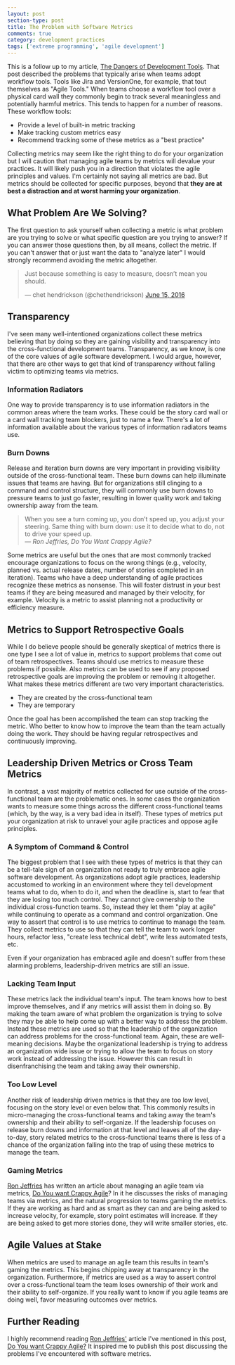 ```yaml
---
layout: post
section-type: post
title: The Problem with Software Metrics
comments: true
category: development practices
tags: ['extreme programming', 'agile development']
---
```


This is a follow up to my article, [The Dangers of Development Tools](/2015/02/21/the-dangers-of-development-tools.html). That post described the problems that typically arise when teams adopt workflow tools. Tools like Jira and VersionOne, for example, that tout themselves as "Agile Tools." When teams choose a workflow tool over a physical card wall they commonly begin to track several meaningless and potentially harmful metrics. This tends to happen for a number of reasons. These workflow tools:

* Provide a level of built-in metric tracking
* Make tracking custom metrics easy
* Recommend tracking some of these metrics as a "best practice"

Collecting metrics may seem like the right thing to do for your organization but I will caution that managing agile teams by metrics will devalue your practices. It will likely push you in a direction that violates the agile principles and values. I'm certainly not saying all metrics are bad. But metrics should be collected for specific purposes, beyond that **they are at best a distraction and at worst harming your organization**.

## What Problem Are We Solving?

The first question to ask yourself when collecting a metric is what problem are you trying to solve or what specific question are you trying to answer? If you can answer those questions then, by all means, collect the metric. If you can't answer that or just want the data to "analyze later" I would strongly recommend avoiding the metric altogether. 

<blockquote class="twitter-tweet" data-lang="en"><p lang="en" dir="ltr">Just because something is easy to measure, doesn’t mean you should.</p>&mdash; chet hendrickson (@chethendrickson) <a href="https://twitter.com/chethendrickson/status/742898138168463360">June 15, 2016</a></blockquote>
<script async src="//platform.twitter.com/widgets.js" charset="utf-8"></script>

## Transparency

I've seen many well-intentioned organizations collect these metrics believing that by doing so they are gaining visibility and transparency into the cross-functional development teams. Transparency, as we know, is one of the core values of agile software development. I would argue, however, that there are other ways to get that kind of transparency without falling victim to optimizing teams via metrics. 

### Information Radiators

One way to provide transparency is to use information radiators in the common areas where the team works. These could be the story card wall or a card wall tracking team blockers, just to name a few. There's a lot of information available about the various types of information radiators teams use. 

### Burn Downs

Release and iteration burn downs are very important in providing visibility outside of the cross-functional team. These burn downs can help illuminate issues that teams are having. But for organizations still clinging to a command and control structure, they will commonly use burn downs to pressure teams to just go faster, resulting in lower quality work and taking ownership away from the team.

> When you see a turn coming up, you don’t speed up, you adjust your steering. Same thing with burn down: use it to decide what to do, not to drive your speed up.  
> &mdash; _Ron Jeffries, Do You Want Crappy Agile?_
 
Some metrics are useful but the ones that are most commonly tracked encourage organizations to focus on the wrong things (e.g., velocity, planned vs. actual release dates, number of stories completed in an iteration). Teams who have a deep understanding of agile practices recognize these metrics as nonsense. This will foster distrust in your best teams if they are being measured and managed by their velocity, for example. Velocity is a metric to assist planning not a productivity or efficiency measure.

## Metrics to Support Retrospective Goals

While I do believe people should be generally skeptical of metrics there is one type I see a lot of value in, metrics to support problems that come out of team retrospectives. Teams should use metrics to measure these problems if possible. Also metrics can be used to see if any proposed retrospective goals are improving the problem or removing it altogether. What makes these metrics different are two very important characteristics. 

* They are created by the cross-functional team
* They are temporary
 
Once the goal has been accomplished the team can stop tracking the metric. Who better to know how to improve the team than the team actually doing the work. They should be having regular retrospectives and continuously improving.

## Leadership Driven Metrics or Cross Team Metrics

In contrast, a vast majority of metrics collected for use outside of the cross-functional team are the problematic ones. In some cases the organization wants to measure some things across the different cross-functional teams (which, by the way, is a very bad idea in itself). These types of metrics put your organization at risk to unravel your agile practices and oppose agile principles. 

### A Symptom of Command & Control 

The biggest problem that I see with these types of metrics is that they can be a tell-tale sign of an organization not ready to truly embrace agile software development. As organizations adopt agile practices, leadership accustomed to working in an environment where they tell development teams what to do, when to do it, and when the deadline is, start to fear that they are losing too much control. They cannot give ownership to the individual cross-function teams. So, instead they let them "play at agile" while continuing to operate as a command and control organization. One way to assert that control is to use metrics to continue to manage the team. They collect metrics to use so that they can tell the team to work longer hours, refactor less, "create less technical debt", write less automated tests, etc.  

Even if your organization has embraced agile and doesn't suffer from these alarming problems, leadership-driven metrics are still an issue. 

### Lacking Team Input

These metrics lack the individual team's input. The team knows how to best improve themselves, and if any metrics will assist them in doing so. By making the team aware of what problem the organization is trying to solve they may be able to help come up with a better way to address the problem. Instead these metrics are used so that the leadership of the organization can address problems for the cross-functional team. Again, these are well-meaning decisions. Maybe the organizational leadership is trying to address an organization wide issue or trying to allow the team to focus on story work instead of addressing the issue. However this can result in disenfranchising the team and taking away their ownership.

### Too Low Level

Another risk of leadership driven metrics is that they are too low level, focusing on the story level or even below that. This commonly results in micro-managing the cross-functional teams and taking away the team's ownership and their ability to self-organize. If the leadership focuses on release burn downs and information at that level and leaves all of the day-to-day, story related metrics to the cross-functional teams there is less of a chance of the organization falling into the trap of using these metrics to manage the team.


### Gaming Metrics
  
[Ron Jeffries](http://ronjeffries.com/) has written an article about managing an agile team via metrics, [Do You want Crappy Agile](http://ronjeffries.com/articles/016-03/you-want/)?  In it he discusses the risks of managing teams via metrics, and the natural progression to teams gaming the metrics. If they are working as hard and as smart as they can and are being asked to increase velocity, for example, story point estimates will increase. If they are being asked to get more stories done, they will write smaller stories, etc.

## Agile Values at Stake

When metrics are used to manage an agile team this results in team's gaming the metrics. This begins chipping away at transparency in the organization. Furthermore, if metrics are used as a way to assert control over a cross-functional team the team loses ownership of their work and their ability to self-organize. If you really want to know if you agile teams are doing well, favor measuring outcomes over metrics. 

## Further Reading

I highly recommend reading [Ron Jeffries'](http://ronjeffries.com/) article I've mentioned in this post, [Do You want Crappy Agile?](http://ronjeffries.com/articles/016-03/you-want/) It inspired me to publish this post discussing the problems I've encountered with software metrics.
